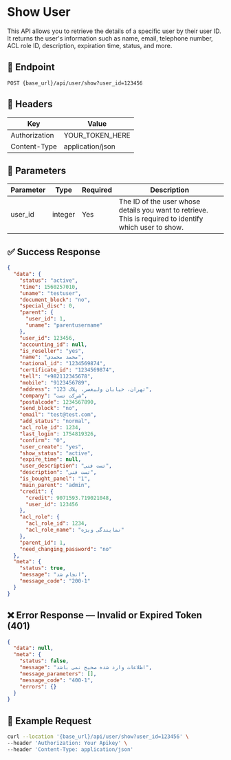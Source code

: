 # Show User

This API allows you to retrieve the details of a specific user by their user ID. It returns the user's information such
as name, email, telephone number, ACL role ID, description, expiration time, status, and more.

## 📍 Endpoint

```
POST {base_url}/api/user/show?user_id=123456
```

## 🧾 Headers

| Key           | Value            |
|---------------|------------------|
| Authorization | YOUR_TOKEN_HERE  |
| Content-Type  | application/json |

## 📝 Parameters

| Parameter | Type    | Required | Description                                                                                             |
|-----------|---------|----------|---------------------------------------------------------------------------------------------------------|
| user_id   | integer | Yes      | The ID of the user whose details you want to retrieve. This is required to identify which user to show. |

## ✅ Success Response

```json
{
  "data": {
    "status": "active",
    "time": 1560257010,
    "uname": "testuser",
    "document_block": "no",
    "special_disc": 0,
    "parent": {
      "user_id": 1,
      "uname": "parentusername"
    },
    "user_id": 123456,
    "accounting_id": null,
    "is_reseller": "yes",
    "name": "محمد محمدی",
    "national_id": "1234569874",
    "certificate_id": "1234569874",
    "tell": "+982112345678",
    "mobile": "9123456789",
    "address": "تهران، خیابان ولیعصر، پلاک 123",
    "company": "شرکت تست",
    "postalcode": 1234567890,
    "send_block": "no",
    "email": "test@test.com",
    "add_status": "normal",
    "acl_role_id": 1234,
    "last_login": 1754819326,
    "confirm": "0",
    "user_create": "yes",
    "show_status": "active",
    "expire_time": null,
    "user_description": "تست فنی",
    "description": "تست فنی",
    "is_bought_panel": "1",
    "main_parent": "admin",
    "credit": {
      "credit": 9071593.719021048,
      "user_id": 123456
    },
    "acl_role": {
      "acl_role_id": 1234,
      "acl_role_name": "نمایندگی ویژه"
    },
    "parent_id": 1,
    "need_changing_password": "no"
  },
  "meta": {
    "status": true,
    "message": "انجام شد",
    "message_code": "200-1"
  }
}
```

## ❌ Error Response — Invalid or Expired Token (401)

```json
{
  "data": null,
  "meta": {
    "status": false,
    "message": "اطلاعات وارد شده صحیح نمی باشد",
    "message_parameters": [],
    "message_code": "400-1",
    "errors": {}
  }
}
```

## 🧪 Example Request

```bash
curl --location '{base_url}/api/user/show?user_id=123456' \
--header 'Authorization: Your Apikey' \
--header 'Content-Type: application/json'
```
